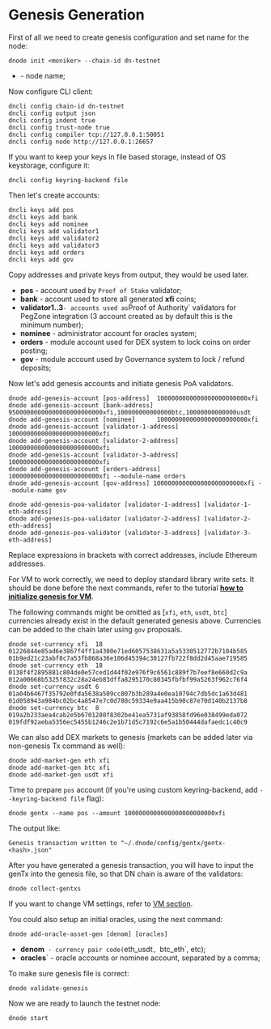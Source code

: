 # Genesis Generation

First of all we need to create genesis configuration and set name for the node:

    dnode init <moniker> --chain-id dn-testnet

* **<moniker>** - node name;

Now configure CLI client:

    dncli config chain-id dn-testnet
    dncli config output json
    dncli config indent true
    dncli config trust-node true
    dncli config compiler tcp://127.0.0.1:50051
    dncli config node http://127.0.0.1:26657

If you want to keep your keys in file based storage, instead of OS keystorage, configure it:

    dncli config keyring-backend file

Then let's create accounts:

    dncli keys add pos
    dncli keys add bank
    dncli keys add nominee
    dncli keys add validator1
    dncli keys add validator2
    dncli keys add validator3
    dncli keys add orders
    dncli keys add gov

Copy addresses and private keys from output, they would be used later.

* **pos** - account used by `Proof of Stake` validator;
* **bank** - account used to store all generated **xfi** coins;
* **validator1..3**` - accounts used as `Proof of Authority` validators for PegZone integration (3 account created as by default this is the minimum number);
* **nominee** - administrator account for oracles system;
* **orders** - module account used for DEX system to lock coins on order posting;
* **gov** - module account used by Governance system to lock / refund deposits;

Now let's add genesis accounts and initiate genesis PoA validators.

    dnode add-genesis-account [pos-address]  1000000000000000000000000xfi
    dnode add-genesis-account [bank-address] 95000000000000000000000000xfi,100000000000000btc,10000000000000usdt
    dnode add-genesis-account [nominee]      1000000000000000000000000xfi
    dnode add-genesis-account [validator-1-address] 1000000000000000000000000xfi
    dnode add-genesis-account [validator-2-address] 1000000000000000000000000xfi
    dnode add-genesis-account [validator-3-address] 1000000000000000000000000xfi
    dnode add-genesis-account [orders-address] 1000000000000000000000000xfi --module-name orders
    dnode add-genesis-account [gov-address] 1000000000000000000000000xfi --module-name gov

    dnode add-genesis-poa-validator [validator-1-address] [validator-1-eth-address]
    dnode add-genesis-poa-validator [validator-2-address] [validator-2-eth-address]
    dnode add-genesis-poa-validator [validator-3-address] [validator-3-eth-address]

Replace expressions in brackets with correct addresses, include Ethereum addresses.

For VM to work correctly, we need to deploy standard library write sets.
It should be done before the next commands, refer to the tutorial **[how to initialize genesis for VM](/docs/vm.md#genesis-compilation)**.

The following commands might be omitted as [`xfi`, `eth`, `usdt`, `btc`] currencies already exist in the default generated genesis above.
Currencies can be added to the chain later using `gov` proposals.

    dnode set-currency xfi  18 01226844e85ad6e3867f4ff1a4300e71ed6057538631a5a5330512772b7104b585 01b9ed21c23abf8c7a53fb868a36e106d45394c30127fb722f8dd2d45aae719585
    dnode set-currency eth  18 0138f4f2895881c804de0e57ced1d44f02e976f9c6561c889f7b7eef8e660d2c9a 012a00668b5325f832c28a24eb83dffa8295170c80345fbfbf99a5263f962c76f4
    dnode set-currency usdt 6  01a04b6467f35792e0fda5638a509cc807b3b289a4e0ea10794c7db5dc1a63d481 01d058943a984bc02bc4a8547e7c0d780c59334e9aa415b90c87e70d140b2137b8
    dnode set-currency btc  8  019a2b233aea4cab2e5b6701280f8302be41ea5731af93858fd96e038499eda072 019fdf92aeba5356ec5455b1246c2e1b71d5c7192c6e5a1b50444dafaedc1c40c9

We can also add DEX markets to genesis (markets can be added later via non-genesis Tx command as well):

    dnode add-market-gen eth xfi
    dnode add-market-gen btc xfi
    dnode add-market-gen usdt xfi

Time to prepare `pos` account (if you're using custom keyring-backend, add `--keyring-backend file` flag):

    dnode gentx --name pos --amount 1000000000000000000000000xfi

The output like:

    Genesis transaction written to "~/.dnode/config/gentx/gentx-<hash>.json"

After you have generated a genesis transaction, you will have to input the genTx into the genesis file, so that DN chain is aware of the validators:

    dnode collect-gentxs

If you want to change VM settings, refer to [VM section](#configuration).

You could also setup an initial oracles, using the next command:

    dnode add-oracle-asset-gen [denom] [oracles]

* **denom**` - currency pair code(`eth_usdt`, `btc_eth`, etc);
* **oracles**` - oracle accounts or nominee account, separated by a comma;

To make sure genesis file is correct:

    dnode validate-genesis

Now we are ready to launch the testnet node:

    dnode start
